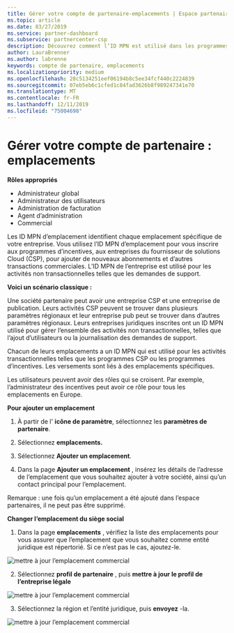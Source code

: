 ```yaml
---
title: Gérer votre compte de partenaire-emplacements | Espace partenaires
ms.topic: article
ms.date: 03/27/2019
ms.service: partner-dashboard
ms.subservice: partnercenter-csp
description: Découvrez comment l’ID MPN est utilisé dans les programmes d’incentives, les fournisseurs CSP, les abonnements et autres transactions.
author: LauraBrenner
ms.author: labrenne
keywords: compte de partenaire, emplacements
ms.localizationpriority: medium
ms.openlocfilehash: 28c5134251eef06194b8c5ee34fcf440c2224839
ms.sourcegitcommit: 07eb5eb6c1cfed1c84fad3626b8f989247341e70
ms.translationtype: MT
ms.contentlocale: fr-FR
ms.lasthandoff: 12/11/2019
ms.locfileid: "75004698"
---
```

# <a name="manage-your-partner-account-locations"></a>Gérer votre compte de partenaire : emplacements

**Rôles appropriés**
-   Administrateur global
-   Administrateur des utilisateurs
-   Administration de facturation
-   Agent d’administration
-   Commercial

Les ID MPN d’emplacement identifient chaque emplacement spécifique de votre entreprise. Vous utilisez l’ID MPN d’emplacement pour vous inscrire aux programmes d’incentives, aux entreprises du fournisseur de solutions Cloud (CSP), pour ajouter de nouveaux abonnements et d’autres transactions commerciales. L’ID MPN de l’entreprise est utilisé pour les activités non transactionnelles telles que les demandes de support.

**Voici un scénario classique :** 

Une société partenaire peut avoir une entreprise CSP et une entreprise de publication. Leurs activités CSP peuvent se trouver dans plusieurs paramètres régionaux et leur entreprise pub peut se trouver dans d’autres paramètres régionaux. Leurs entreprises juridiques inscrites ont un ID MPN utilisé pour gérer l’ensemble des activités non transactionnelles, telles que l’ajout d’utilisateurs ou la journalisation des demandes de support. 

Chacun de leurs emplacements a un ID MPN qui est utilisé pour les activités transactionnelles telles que les programmes CSP ou les programmes d’incentives. Les versements sont liés à des emplacements spécifiques.

Les utilisateurs peuvent avoir des rôles qui se croisent. Par exemple, l’administrateur des incentives peut avoir ce rôle pour tous les emplacements en Europe.

**Pour ajouter un emplacement**

1. À partir de l' **icône de paramètre**, sélectionnez les **paramètres de partenaire**. 

2. Sélectionnez **emplacements.**

3. Sélectionnez **Ajouter un emplacement**.  

4. Dans la page **Ajouter un emplacement** , insérez les détails de l’adresse de l’emplacement que vous souhaitez ajouter à votre société, ainsi qu’un contact principal pour l’emplacement.

Remarque : une fois qu’un emplacement a été ajouté dans l’espace partenaires, il ne peut pas être supprimé.

**Changer l’emplacement du siège social**

1. Dans la page **emplacements** , vérifiez la liste des emplacements pour vous assurer que l’emplacement que vous souhaitez comme entité juridique est répertorié. Si ce n’est pas le cas, ajoutez-le.

![mettre à jour l’emplacement commercial](images/updatepartnerprofile2.png)

2. Sélectionnez **profil de partenaire** , puis **mettre à jour le profil de l’entreprise légale**

![mettre à jour l’emplacement commercial](images/updatepartnerprofile1.png)

3. Sélectionnez la région et l’entité juridique, puis **envoyez** -la.

![mettre à jour l’emplacement commercial](images/updatepartnerprofile3.png)

